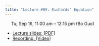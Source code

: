 ```yaml
---
title: "Lecture #09: Richards’ Equation"
---
```


&nbsp;&nbsp;&nbsp;&nbsp;&nbsp;Tu, Sep 19, 11:00 am – 12:15 pm (Bo Guo)

- [Lecture slides: [PDF]](../assets/lecture_slides/Lecture_9_(9-19-2023).pdf) 
- [Recording: [Video]](https://arizona.zoom.us/rec/share/9UDdywx-Cng-Zq25q8G21p98jmidbPnTOF9QgEp-_a-19qMJYTc3zvgRLRsx34J5.9iP3mDwG9Mv0JwVT)
